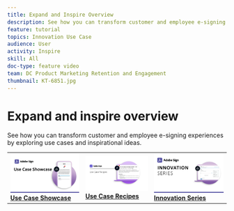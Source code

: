 ```yaml
---
title: Expand and Inspire Overview
description: See how you can transform customer and employee e-signing experiences by exploring use cases and inspirational ideas
feature: tutorial
topics: Innovation Use Case
audience: User
activity: Inspire
skill: All
doc-type: feature video
team: DC Product Marketing Retention and Engagement
thumbnail: KT-6851.jpg
---
```


# Expand and inspire overview

See how you can transform customer and employee e-signing experiences by exploring use cases and inspirational ideas.

<table>
<tr>
  <td>
    <a href="sign-usecase/use-case-showcase.md">
      <img alt="Use Case Showcase" src="assets/UseCaseShowcaseR.png" />
    </a>
    <div>
    <a href="sign-usecase/use-case-showcase.md"><strong>Use Case Showcase</strong></a>
    <br>
  </td>
  <td>
    <a href="sign-usecase/recipes.md">
      <img alt="Use case recipes" src="assets/Expand_RecipeR.png" />
    </a>
    <div>
    <a href="sign-usecase/recipes.md"><strong>Use Case Recipes</strong></a>
    <br>
  </td>
  <td>
    <a href="innovation-series.md">
      <img alt="Innovation Series" src="assets/Innovation-Series_1280.png" />
    </a>
    <div>
    <a href="innovation-series.md"><strong>Innovation Series</strong></a>
    <br>
  </td>
</tr>
</table>